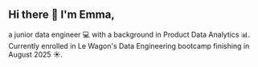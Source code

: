 ## Hi there 👋 I'm Emma,

a junior data engineer :computer: with a background in Product Data Analytics :bar_chart:. Currently enrolled in Le Wagon's Data Engineering bootcamp finishing in August 2025 :sunny:. 

<!--
- 🌱 I’m currently learning ...
- 👯 I’m looking to collaborate on ...
- 🤔 I’m looking for help with ...
- 💬 Ask me about ...
- 📫 How to reach me: ...
- 😄 Pronouns: ...
- ⚡ Fun fact: ...
-->

